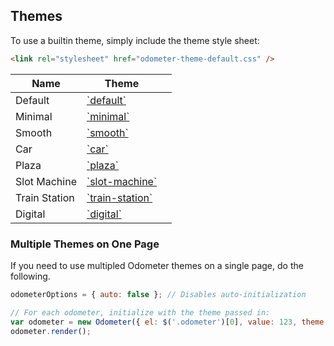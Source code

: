 ## Themes

To use a builtin theme, simply include the theme style sheet:

```html
<link rel="stylesheet" href="odometer-theme-default.css" />
```

<table class="hs-table">
<tr>
<th>Name</th>
<th>Theme</th>
<th></th>
</tr>
<tbody>
<tr><td>Default</td><td><a href="https://raw.github.com/HubSpot/odometer/master/themes/odometer-theme-default.css">`default`</a></td><td><div class="odometer-theme-example"><div data-theme="default"><div></div></td></tr>
<tr><td>Minimal</td><td><a href="https://raw.github.com/HubSpot/odometer/master/themes/odometer-theme-minimal.css">`minimal`</a></td><td><div class="odometer-theme-example"><div data-theme="minimal"><div></div></td></tr>
<tr><td>Smooth</td><td><a href="https://raw.github.com/HubSpot/odometer/master/themes/odometer-theme-smooth.css">`smooth`</a></td><td><div class="odometer-theme-example"><div data-theme="smooth"><div></div></td></tr>
<tr><td>Car</td><td><a href="https://raw.github.com/HubSpot/odometer/master/themes/odometer-theme-car.css">`car`</a></td><td><div class="odometer-theme-example"><div data-theme="car"><div></div></td></tr>
<tr><td>Plaza</td><td><a href="https://raw.github.com/HubSpot/odometer/master/themes/odometer-theme-plaza.css">`plaza`</a></td><td><div class="odometer-theme-example"><div data-theme="plaza"><div></div></td></tr>
<tr><td>Slot Machine</td><td><a href="https://raw.github.com/HubSpot/odometer/master/themes/odometer-theme-slot-machine.css">`slot-machine`</a></td><td><div class="odometer-theme-example"><div data-theme="slot-machine"><div></div></td></tr>
<tr><td>Train Station</td><td><a href="https://raw.github.com/HubSpot/odometer/master/themes/odometer-theme-train-station.css">`train-station`</a></td><td><div class="odometer-theme-example"><div data-theme="train-station"><div></div></td></tr>
<tr><td>Digital</td><td><a href="https://raw.github.com/HubSpot/odometer/master/themes/odometer-theme-digital.css">`digital`</a></td><td><div class="odometer-theme-example"><div data-theme="digital"><div></div></td></tr>
</tbody>
</table>

### Multiple Themes on One Page

If you need to use multipled Odometer themes on a single page, do the following.

```javascript
odometerOptions = { auto: false }; // Disables auto-initialization

// For each odometer, initialize with the theme passed in:
var odometer = new Odometer({ el: $('.odometer')[0], value: 123, theme: 'car' });
odometer.render();
```

<!-- Resources for the demos -->
<p style="-webkit-transform: translateZ(0)"></p>
<link rel="stylesheet" href="/odometer/themes/odometer-theme-minimal.css" />
<script>
    odometerOptions = { auto: false };
</script>
<style>
    .odometer-theme-example {
        font-size: 40px;
        line-height: 60px;
    }
</style>
<link rel="stylesheet" href="/odometer/themes/odometer-theme-default.css" />
<link rel="stylesheet" href="/odometer/themes/odometer-theme-smooth.css" />
<link rel="stylesheet" href="/odometer/themes/odometer-theme-car.css" />
<link rel="stylesheet" href="/odometer/themes/odometer-theme-slot-machine.css" />
<link rel="stylesheet" href="/odometer/themes/odometer-theme-plaza.css" />
<link rel="stylesheet" href="/odometer/themes/odometer-theme-train-station.css" />
<link rel="stylesheet" href="/odometer/themes/odometer-theme-digital.css" />
<script src="/odometer/odometer.js"></script>
<script>
    (function(){
        $('[data-theme]').each(function(){
            var v = 123456;
            var o = new Odometer({
                el: this,
                value: 123456,
                theme: $(this).data('theme')
            });
            o.render();
            setInterval(function(){
                o.update(v++);
            }, 3000);
        });
    })();
</script>
